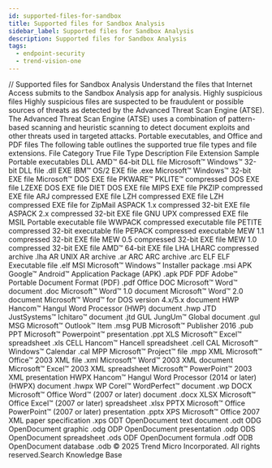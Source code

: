 ```yaml
---
id: supported-files-for-sandbox
title: Supported files for Sandbox Analysis
sidebar_label: Supported files for Sandbox Analysis
description: Supported files for Sandbox Analysis
tags:
  - endpoint-security
  - trend-vision-one
---
```


/*<![CDATA[*/ $('#title').html($('meta[name=map-description]').attr('content')); /*]]>*/ Supported files for Sandbox Analysis Understand the files that Internet Access submits to the Sandbox Analysis app for analysis. Highly suspicious files Highly suspicious files are suspected to be fraudulent or possible sources of threats as detected by the Advanced Threat Scan Engine (ATSE). The Advanced Threat Scan Engine (ATSE) uses a combination of pattern-based scanning and heuristic scanning to detect document exploits and other threats used in targeted attacks. Portable executables, and Office and PDF files The following table outlines the supported true file types and file extensions. File Category True File Type Description File Extension Sample Portable executables DLL AMD™ 64-bit DLL file Microsoft™ Windows™ 32-bit DLL file .dll EXE IBM™ OS/2 EXE file .exe Microsoft™ Windows™ 32-bit EXE file Microsoft™ DOS EXE file PKWARE™ PKLITE™ compressed DOS EXE file LZEXE DOS EXE file DIET DOS EXE file MIPS EXE file PKZIP compressed EXE file ARJ compressed EXE file LZH compressed EXE file LZH compressed EXE file for ZipMail ASPACK 1.x compressed 32-bit EXE file ASPACK 2.x compressed 32-bit EXE file GNU UPX compressed EXE file MSIL Portable executable file WWPACK compressed executable file PETITE compressed 32-bit executable file PEPACK compressed executable MEW 1.1 compressed 32-bit EXE file MEW 0.5 compressed 32-bit EXE file MEW 1.0 compressed 32-bit EXE file AMD™ 64-bit EXE file LHA LHARC compressed archive .lha AR UNIX AR archive .ar ARC ARC archive .arc ELF ELF Executable file .elf MSI Microsoft™ Windows™ Installer package .msi APK Google™ Android™ Application Package (APK) .apk PDF PDF Adobe™ Portable Document Format (PDF) .pdf Office DOC Microsoft™ Word™ document .doc Microsoft™ Word™ 1.0 document Microsoft™ Word™ 2.0 document Microsoft™ Word™ for DOS version 4.x/5.x document HWP Hancom™ Hangul Word Processor (HWP) document .hwp JTD JustSystems™ Ichitaro™ document .jtd GUL JungUm™ Global document .gul MSG Microsoft™ Outlook™ Item .msg PUB Microsoft™ Publisher 2016 .pub PPT Microsoft™ Powerpoint™ presentation .ppt XLS Microsoft™ Excel™ spreadsheet .xls CELL Hancom™ Hancell spreadsheet .cell CAL Microsoft™ Windows™ Calendar .cal MPP Microsoft™ Project™ file .mpp XML Microsoft™ Office™ 2003 XML file .xml Microsoft™ Word™ 2003 XML document Microsoft™ Excel™ 2003 XML spreadsheet Microsoft™ PowerPoint™ 2003 XML presentation HWPX Hancom™ Hangul Word Processor (2014 or later) (HWPX) document .hwpx WP Corel™ WordPerfect™ document .wp DOCX Microsoft™ Office Word™ (2007 or later) document .docx XLSX Microsoft™ Office Excel™ (2007 or later) spreadsheet .xlsx PPTX Microsoft™ Office PowerPoint™ (2007 or later) presentation .pptx XPS Microsoft™ Office 2007 XML paper specification .xps ODT OpenDocument text document .odt ODG OpenDocument graphic .odg ODP OpenDocument presentation .odp ODS OpenDocument spreadsheet .ods ODF OpenDocument formula .odf ODB OpenDocument database .odb © 2025 Trend Micro Incorporated. All rights reserved.Search Knowledge Base
